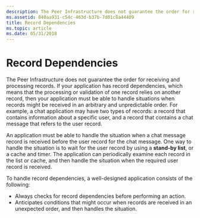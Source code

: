 ```yaml
---
description: The Peer Infrastructure does not guarantee the order for receiving and processing records.
ms.assetid: 840aa931-c54c-463d-b37b-7d01c8a44409
title: Record Dependencies
ms.topic: article
ms.date: 05/31/2018
---
```


# Record Dependencies

The Peer Infrastructure does not guarantee the order for receiving and processing records. If your application has record dependencies, which means that the processing or validation of one record relies on another record, then your application must be able to handle situations when records might be received in an arbitrary and unpredictable order. For example, a chat application may have two types of records: a record that contains information about a specific user, and a record that contains a chat message that refers to the user record.

An application must be able to handle the situation when a chat message record is received before the user record for the chat message. One way to handle the situation is to wait for the user record by using a **stand-by list**, or a cache and timer. The application can periodically examine each record in the list or cache, and then handle the situation when the required user record is received.

To handle record dependencies, a well-designed application consists of the following:

-   Always checks for record dependencies before performing an action.
-   Anticipates conditions that might occur when records are received in an unexpected order, and then handles the situation.

 

 



